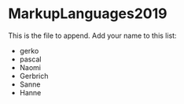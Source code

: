 # MarkupLanguages2019

This is the file to append. Add your name to this list:

- gerko
- pascal
- Naomi
- Gerbrich
- Sanne
- Hanne

